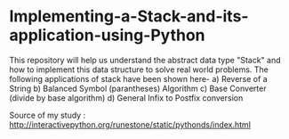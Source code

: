 # Implementing-a-Stack-and-its-application-using-Python
This repository will help us understand the abstract data type "Stack" and how to implement this data structure to solve real world problems. The following applications of stack have been shown here-
a) Reverse of a String
b) Balanced Symbol (parantheses) Algorithm
c) Base Converter (divide by base algorithm)
d) General Infix to Postfix conversion


Source of my study : http://interactivepython.org/runestone/static/pythonds/index.html
